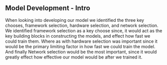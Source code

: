 ## Model Development - Intro

When looking into developing our model we identified the three key chooses, framework selection, hardware selection, and network selection. We identified framework selection as a key choose since, it would act as the key building blocks in constructing the models, and effect how fast we could train them. Where as with hardware selection was important since it would be the primary limiting factor in how fast we could train the model. And finally Network selection would be the most important, since it would greatly effect how effective our model would be after we trained it.